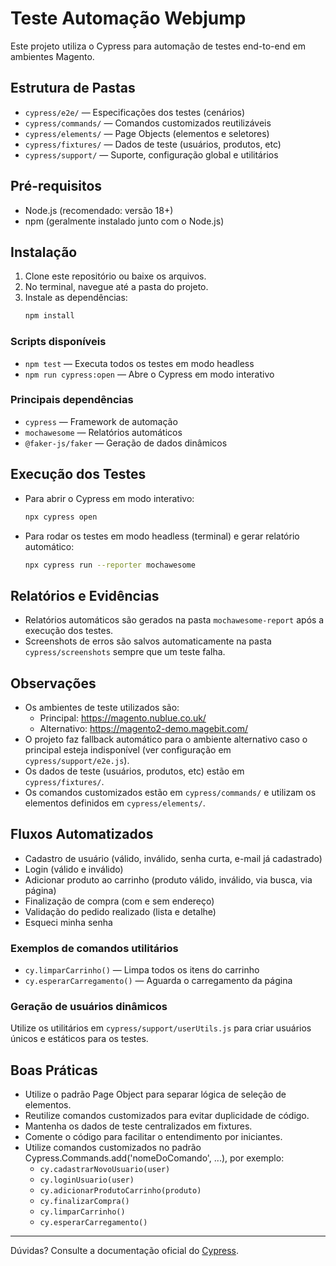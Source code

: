 # Teste Automação Webjump

Este projeto utiliza o Cypress para automação de testes end-to-end em ambientes Magento.

## Estrutura de Pastas
- `cypress/e2e/` — Especificações dos testes (cenários)
- `cypress/commands/` — Comandos customizados reutilizáveis
- `cypress/elements/` — Page Objects (elementos e seletores)
- `cypress/fixtures/` — Dados de teste (usuários, produtos, etc)
- `cypress/support/` — Suporte, configuração global e utilitários

## Pré-requisitos
- Node.js (recomendado: versão 18+)
- npm (geralmente instalado junto com o Node.js)

## Instalação
1. Clone este repositório ou baixe os arquivos.
2. No terminal, navegue até a pasta do projeto.
3. Instale as dependências:
   ```sh
   npm install
   ```

### Scripts disponíveis
- `npm test` — Executa todos os testes em modo headless
- `npm run cypress:open` — Abre o Cypress em modo interativo

### Principais dependências
- `cypress` — Framework de automação
- `mochawesome` — Relatórios automáticos
- `@faker-js/faker` — Geração de dados dinâmicos


## Execução dos Testes
- Para abrir o Cypress em modo interativo:
  ```sh
  npx cypress open
  ```
- Para rodar os testes em modo headless (terminal) e gerar relatório automático:
  ```sh
  npx cypress run --reporter mochawesome
  ```

## Relatórios e Evidências
- Relatórios automáticos são gerados na pasta `mochawesome-report` após a execução dos testes.
- Screenshots de erros são salvos automaticamente na pasta `cypress/screenshots` sempre que um teste falha.

## Observações
- Os ambientes de teste utilizados são:
  - Principal: https://magento.nublue.co.uk/
  - Alternativo: https://magento2-demo.magebit.com/
- O projeto faz fallback automático para o ambiente alternativo caso o principal esteja indisponível (ver configuração em `cypress/support/e2e.js`).
- Os dados de teste (usuários, produtos, etc) estão em `cypress/fixtures/`.
- Os comandos customizados estão em `cypress/commands/` e utilizam os elementos definidos em `cypress/elements/`.


## Fluxos Automatizados
- Cadastro de usuário (válido, inválido, senha curta, e-mail já cadastrado)
- Login (válido e inválido)
- Adicionar produto ao carrinho (produto válido, inválido, via busca, via página)
- Finalização de compra (com e sem endereço)
- Validação do pedido realizado (lista e detalhe)
- Esqueci minha senha

### Exemplos de comandos utilitários
- `cy.limparCarrinho()` — Limpa todos os itens do carrinho
- `cy.esperarCarregamento()` — Aguarda o carregamento da página

### Geração de usuários dinâmicos
Utilize os utilitários em `cypress/support/userUtils.js` para criar usuários únicos e estáticos para os testes.


## Boas Práticas
- Utilize o padrão Page Object para separar lógica de seleção de elementos.
- Reutilize comandos customizados para evitar duplicidade de código.
- Mantenha os dados de teste centralizados em fixtures.
- Comente o código para facilitar o entendimento por iniciantes.
- Utilize comandos customizados no padrão Cypress.Commands.add('nomeDoComando', ...), por exemplo:
  - `cy.cadastrarNovoUsuario(user)`
  - `cy.loginUsuario(user)`
  - `cy.adicionarProdutoCarrinho(produto)`
  - `cy.finalizarCompra()`
  - `cy.limparCarrinho()`
  - `cy.esperarCarregamento()`

---

Dúvidas? Consulte a documentação oficial do [Cypress](https://docs.cypress.io/).
